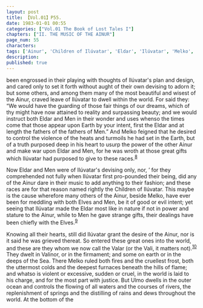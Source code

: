 ```yaml
---
layout: post
title: 【Vol.01】P55.
date: 1983-01-01 00:55
categories: ["Vol.01 The Book of Lost Tales I"]
chapters: ["II. THE MUSIC OF THE AINUR"]
page_num: 55
characters: 
tags: ['Ainur', 'Children of Ilúvatar', 'Eldar', 'Ilúvatar', 'Melko', 'Men', 'Outer Ocean']
description: 
published: true
---
```


<p style="text-indent: 0;">
been engrossed in their playing with thoughts of Ilúvatar's plan and design, and cared only to set it forth without aught of their own devising to adorn it; but some others, and among them many of the most beautiful and wisest of the Ainur, craved leave of Ilúvatar to dwell within the world. For said they: “We would have the guarding of those fair things of our dreams, which of thy might have now attained to reality and surpassing beauty; and we would instruct both Eldar and Men in their wonder and uses whenso the times come that those appear upon Earth by your intent, first the Eldar and at length the fathers of the fathers of Men.” And Melko feigned that he desired to control the violence of the heats and turmoils he had set in the Earth, but of a truth purposed deep in his heart to usurp the power of the other Ainur and make war upon Eldar and Men, for he was wroth at those great gifts which Ilúvatar had purposed to give to these races.<SUP><a href="{{site.baseurl}}/vol01-p58">8</a></SUP>
</p>

Now Eldar and Men were of Ilúvatar's devising only, nor, ’ for they comprehended not fully when Ilúvatar first pro-pounded their being, did any of the Ainur dare in their music to add anything to their fashion; and these races are for that reason named rightly the Children of Ilúvatar. This maybe is the cause wherefore many others of the Ainur, beside Melko, have ever been for meddling with both Elves and Men, be it of good or evil intent; yet seeing that Ilúvatar made the Eldar most like in nature if not in power and stature to the Ainur, while to Men he gave strange gifts, their dealings have been chiefly with the Elves.<SUP>[9]({{site.baseurl}}/vol01-p58)</SUP>

Knowing all their hearts, still did Ilúvatar grant the desire of the Ainur, nor is it said he was grieved thereat. So entered these great ones into the world, and these are they whom we now call the Valar (or the Vali, it matters not).<SUP>[10]({{site.baseurl}}/vol01-p59)</SUP> They dwelt in Valinor, or in the firmament; and some on earth or in the deeps of the Sea. There Melko ruled both fires and the cruellest frost, both the uttermost colds and the deepest furnaces beneath the hills of flame; and whatso is violent or excessive, sudden or cruel, in the world is laid to his charge, and for the most part with justice. But Ulmo dwells in the outer ocean and controls the flowing of all waters and the courses of rivers, the replenishment of springs and the distilling of rains and dews throughout the world. At the bottom of the

